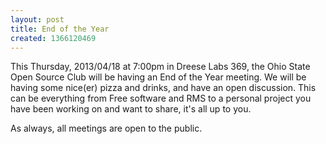 ```yaml
---
layout: post
title: End of the Year
created: 1366120469
---
```

This Thursday, 2013/04/18 at 7:00pm in Dreese Labs 369, the Ohio State Open Source Club will be having an End of the Year meeting. We will be having some nice(er) pizza and drinks, and have an open discussion. This can be everything from Free software and RMS to a personal project you have been working on and want to share, it's all up to you.

As always, all meetings are open to the public.
